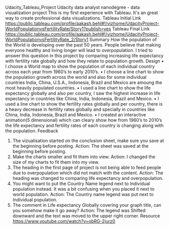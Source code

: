 Udacity_Tableau_Project
Udacity data analyst nanodegree - data visualization project This is my first experience with Tableau. It's an great way to create professional data visualizations.
Tableau Initial Link 
https://public.tableau.com/profile/aakash.behl#!/vizhome/UdacityProject-WorldPopulationvsFertilityRate/Story1?publish=yes
Tableau Final Link 
https://public.tableau.com/profile/aakash.behl#!/vizhome/UdacityProject-WorldPopulationvsFertilityRate_2/Story1
Summary
How the population of the World is developing over the past 50 years. People believe that making everyone healthy and living longer will lead to overpopulation. I tried to answer this question in this project by comparing increasing life expectancy with fertility rate globally and how they relate to population growth.
Design
•	I choose a World map to show the population of each individual country across each year from 1960’s to early 2010’s.
•	I choose a line chart to show the population growth across the world and also for some individual countries India, China, U.S.A., Indonesia, Brazil and Mexico are amoung the most heavily populated countries.
•	I used a line chart to show the life expectancy globally and also per country, I saw the highest increase in life expectancy in countries like China, India, Indonesia, Brazil and Mexico.
•	I used a line chart to show the fertility rates globally and per country, there is a heavy decrease in fertility rates globally and specially in countries like China, India, Indonesia, Brazil and Mexico.
•	I created an interactive animation(5 dimensional) which can cleary show how from 1960’s to 2010’s the life expectancy and fertility rates of each country is changing along with the population.
Feedback
1) The vizualisation started on the conclusion sheet, make sure you save at the beginning before posting.
Action: The sheet was saved at the beginning before posting.
2) Make the charts smaller and fit them into view.
Action: I changed the size of my charts to fit them into my view.
3) The heading in the first page of project is not being able to feed people due to overpopulation which did not match with the content.
Action: The heading was changed to comparing life expectancy and overpopulation.
4) You might want to put the Country Name legend next to Individual population instead. It was a bit confusing when you placed it next to world population.
Action: The Country name legend was put next to Individual population.
5) The comment in Life expectancy Globally covering your graph title, can you somehow make it go away?
Action: The legend was Shifted downward and the text was moved to the upper right corner.
Resource
https://www.youtube.com/watch?v=obRG-2jurz0
